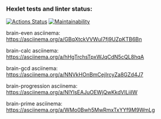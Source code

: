 ### Hexlet tests and linter status:
[![Actions Status](https://github.com/Lebedos773/frontend-project-44/workflows/hexlet-check/badge.svg)](https://github.com/Lebedos773/frontend-project-44/actions)
[![Maintainability](https://api.codeclimate.com/v1/badges/63c3cd568afabce94f4d/maintainability)](https://codeclimate.com/github/Lebedos773/frontend-project-44/maintainability)

brain-even asciinema:
https://asciinema.org/a/GBqXtckVVWuI7fj9UZpKTB6Bn

brain-calc asciinema:
https://asciinema.org/a/hHgTrchsTpxWJqCdN5cQL8hqA

brain-gcd asciinema:
https://asciinema.org/a/NNVkHOnBmCejIrcyZa8GZd4J7

brain-progression asciinema:
https://asciinema.org/a/NlYlsEAJuOEWjQwKkdVILiiIW

brain-prime asciinema:
https://asciinema.org/a/WMo0Bwh5MwRmxTxYYf9M9WmLg